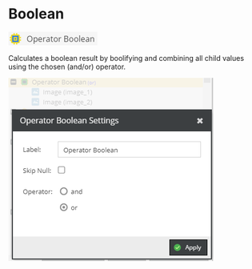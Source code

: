 # Boolean

![Symbol](../../../img/gridconfig/operator_boolean_symbol.png)

Calculates a boolean result by boolifying and combining all child values using the 
chosen (and/or) operator.

![Setting](../../../img/gridconfig/operator_boolean_setting.png)



